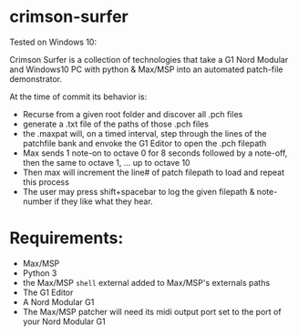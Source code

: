 # crimson-surfer

Tested on Windows 10:

Crimson Surfer is a collection of technologies that take a G1 Nord Modular and Windows10 PC with python & Max/MSP into an automated patch-file demonstrator.

At the time of commit its behavior is:

 - Recurse from a given root folder and discover all .pch files
 - generate a .txt file of the paths of those .pch files
 - the .maxpat will, on a timed interval, step through the lines of the patchfile bank and envoke the G1 Editor to open the .pch filepath
 - Max sends 1 note-on to octave 0 for 8 seconds followed by a note-off, then the same to octave 1, ... up to octave 10
 - Then max will increment the line# of patch filepath to load and repeat this process
 - The user may press shift+spacebar to log the given filepath & note-number if they like what they hear.

# Requirements:

- Max/MSP
- Python 3
- the Max/MSP `shell` external added to Max/MSP's externals paths
- The G1 Editor
- A Nord Modular G1
- The Max/MSP patcher will need its midi output port set to the port of your Nord Modular G1


